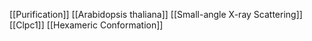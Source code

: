 [[Purification]]
[[Arabidopsis thaliana]]
[[Small-angle X-ray Scattering]]
[[Clpc1]]
[[Hexameric Conformation]]
